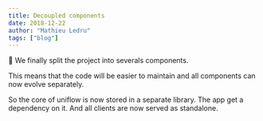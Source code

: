 ```yaml
---
title: Decoupled components
date: 2018-12-22
author: "Mathieu Ledru"
tags: ["blog"]
---
```


🚀 We finally split the project into severals components.

This means that the code will be easier to maintain and all components can now evolve separately.

So the core of uniflow is now stored in a separate library. The app get a dependency on it. And all clients are now served as standalone.
